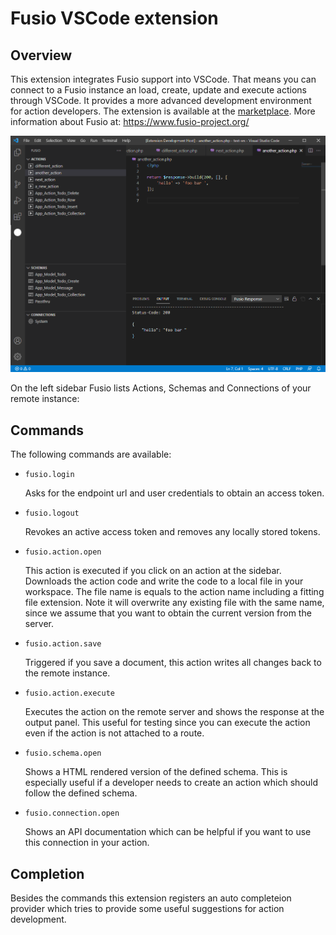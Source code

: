 
# Fusio VSCode extension

## Overview

This extension integrates Fusio support into VSCode. That means you can connect to a Fusio instance an load, create, update
and execute actions through VSCode. It provides a more advanced development environment for action developers. The extension
is available at the [marketplace](https://marketplace.visualstudio.com/items?itemName=Fusio.fusio). More information about
Fusio at: https://www.fusio-project.org/

![Screenshot](./media/screenshot.png)

On the left sidebar Fusio lists Actions, Schemas and Connections of your remote instance:

## Commands

The following commands are available:

* `fusio.login`

  Asks for the endpoint url and user credentials to obtain an access token.
* `fusio.logout`

  Revokes an active access token and removes any locally stored tokens.
* `fusio.action.open`

  This action is executed if you click on an action at the sidebar. Downloads the action code and write the code to a local file in your workspace. The file name is equals to the action name including a fitting file extension. Note it will overwrite any existing file with the same name, since we assume that you want to obtain the current version from the server.
* `fusio.action.save`

  Triggered if you save a document, this action writes all changes back to the remote instance.
* `fusio.action.execute`

  Executes the action on the remote server and shows the response at the output panel. This useful for testing since you can execute the action even if the action is not attached to a route.
* `fusio.schema.open`

  Shows a HTML rendered version of the defined schema. This is especially useful if a developer needs to create an action which should follow the defined schema.
* `fusio.connection.open`

  Shows an API documentation which can be helpful if you want to use this connection in your action.

## Completion

Besides the commands this extension registers an auto completeion provider which tries to provide some useful suggestions for action development.
